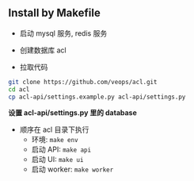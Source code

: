 ## Install by Makefile

- 启动 mysql 服务, redis 服务

- 创建数据库 acl
- 拉取代码

```bash
git clone https://github.com/veops/acl.git
cd acl
cp acl-api/settings.example.py acl-api/settings.py
```

**设置 acl-api/settings.py 里的 database**

- 顺序在 acl 目录下执行
  - 环境: `make env`
  - 启动 API: `make api`
  - 启动 UI: `make ui`
  - 启动 worker: `make worker`
